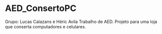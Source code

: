 # AED_ConsertoPC
Grupo: Lucas Calazans e Héric Avila
Trabalho de AED. Projeto para uma loja que conserta computadores e celulares.
